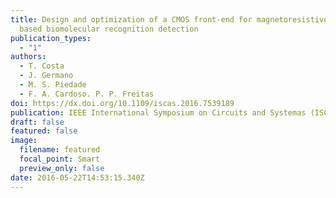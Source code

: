 ```yaml
---
title: Design and optimization of a CMOS front-end for magnetoresistive sensor
  based biomolecular recognition detection
publication_types:
  - "1"
authors:
  - T. Costa
  - J. Germano
  - M. S. Piedade
  - F. A. Cardoso. P. P. Freitas
doi: https://dx.doi.org/10.1109/iscas.2016.7539189
publication: IEEE International Symposium on Circuits and Systemas (ISCAS), 2016
draft: false
featured: false
image:
  filename: featured
  focal_point: Smart
  preview_only: false
date: 2016-05-22T14:53:15.340Z
---
```

